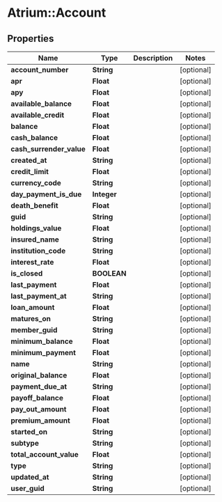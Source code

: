 # Atrium::Account

## Properties
Name | Type | Description | Notes
------------ | ------------- | ------------- | -------------
**account_number** | **String** |  | [optional] 
**apr** | **Float** |  | [optional] 
**apy** | **Float** |  | [optional] 
**available_balance** | **Float** |  | [optional] 
**available_credit** | **Float** |  | [optional] 
**balance** | **Float** |  | [optional] 
**cash_balance** | **Float** |  | [optional] 
**cash_surrender_value** | **Float** |  | [optional] 
**created_at** | **String** |  | [optional] 
**credit_limit** | **Float** |  | [optional] 
**currency_code** | **String** |  | [optional] 
**day_payment_is_due** | **Integer** |  | [optional] 
**death_benefit** | **Float** |  | [optional] 
**guid** | **String** |  | [optional] 
**holdings_value** | **Float** |  | [optional] 
**insured_name** | **String** |  | [optional] 
**institution_code** | **String** |  | [optional] 
**interest_rate** | **Float** |  | [optional] 
**is_closed** | **BOOLEAN** |  | [optional] 
**last_payment** | **Float** |  | [optional] 
**last_payment_at** | **String** |  | [optional] 
**loan_amount** | **Float** |  | [optional] 
**matures_on** | **String** |  | [optional] 
**member_guid** | **String** |  | [optional] 
**minimum_balance** | **Float** |  | [optional] 
**minimum_payment** | **Float** |  | [optional] 
**name** | **String** |  | [optional] 
**original_balance** | **Float** |  | [optional] 
**payment_due_at** | **String** |  | [optional] 
**payoff_balance** | **Float** |  | [optional] 
**pay_out_amount** | **Float** |  | [optional] 
**premium_amount** | **Float** |  | [optional] 
**started_on** | **String** |  | [optional] 
**subtype** | **String** |  | [optional] 
**total_account_value** | **Float** |  | [optional] 
**type** | **String** |  | [optional] 
**updated_at** | **String** |  | [optional] 
**user_guid** | **String** |  | [optional] 


